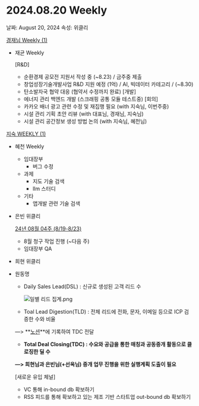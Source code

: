 # 2024.08.20 Weekly

날짜: August 20, 2024
속성: 위클리

[경재님 Weekly (1)](%E1%84%80%E1%85%A7%E1%86%BC%E1%84%8C%E1%85%A2%E1%84%82%E1%85%B5%E1%86%B7%20Weekly%20(1)%20157e98ce7f71801882bdde35f4207881.md)

- 재균 Weekly
    
    [R&D]
    - 순환경제 공모전 지원서 작성 중 (~8.23) / 금주중 제출 
    - 창업성장기술개발사업 R&D 지원 예정 (1억) / AI, 빅데이터 카테고리 / (~8.30)
    - 탄소발자국 협약 대응 (협약서 수정까지 완료)
    [개발]
    - 에너지 관리 백엔드 개발 (스크래핑 공통 모듈 테스트중)
    [회의]
    - 카카오 배너 광고 관련 수정 및 재집행 필요 (with 지숙님, 이번주중)
    - 시설 관리 기획 초안 리뷰 (with 대표님, 경재님, 지숙님)
    - 시설 관리 공간정보 생성 방법 논의 (with 지숙님, 혜천님)
    

[지숙 WEEKLY (1)](%E1%84%8C%E1%85%B5%E1%84%89%E1%85%AE%E1%86%A8%20WEEKLY%20(1)%20157e98ce7f7180139081f0a3f0af572e.md)

- 혜천 Weekly
    - 임대장부
        - 버그 수정
    - 과제
        - 지도 기술 검색
        - llm 스터디
    - 기타
        - 앱개발 관련 기술 검색
- 은빈 위클리
    
    [24년 08월 04주 (8/19-8/23)](https://www.notion.so/24-08-04-8-19-8-23-55c7cac0eed14fe0b88105af8afba020?pvs=21) 
    
    - 8월 청구 작업 진행 (~다음 주)
    - 임대장부 QA
- 희현 위클리
    
    [](https://www.notion.so/972f943b69ef41f0bfb49397c535aa74?pvs=21) 
    
- 원동명
    - Daily Sales Lead(DSL) : 신규로 생성된 고객 리드 수
        
        ![일별 리드 집계.png](%25EC%259D%25BC%25EB%25B3%2584_%25EB%25A6%25AC%25EB%2593%259C_%25EC%25A7%2591%25EA%25B3%2584.png)
        
    - Toal Lead Digestion(TLD) : 전체 리드에 전화, 문자, 이메일 등으로 ICP 검증한 수와 비율
    
    —>  **[노션](https://www.notion.so/972f943b69ef41f0bfb49397c535aa74?pvs=21)**에 기록하여 TDC 전달
    
    - **Total Deal Closing(TDC) : 수요와 공급을 통한 매칭과 공동중개 활동으로 클로징한 딜 수**
    
    **—> 희현님과 은빈님(+선옥님) 중개 업무 진행을 위한 실행계획 도출이 필요**
    
    [새로운 유입 체널]
    
    - VC 통해 in-bound db 확보하기
    - RSS 피드를 통해 확보하고 있는 제조 기반 스타트업 out-bound db 확보하기